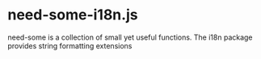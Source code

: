 # need-some-i18n.js
need-some is a collection of small yet useful functions. The i18n package provides string formatting extensions
